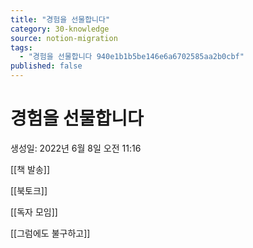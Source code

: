 ```yaml
---
title: "경험을 선물합니다"
category: 30-knowledge
source: notion-migration
tags:
  - "경험을 선물합니다 940e1b1b5be146e6a6702585aa2b0cbf"
published: false
---
```


# 경험을 선물합니다

생성일: 2022년 6월 8일 오전 11:16

[[책 발송]]

[[북토크]]

[[독자 모임]]

[[그럼에도 불구하고]]
